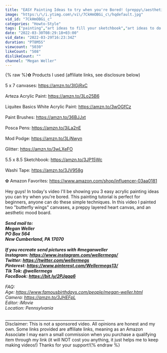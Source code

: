 ```yaml
---
title: "EASY Painting Ideas to try when you're Bored! (preppy\/aesthetic)"
image: "https:\/\/i.ytimg.com\/vi\/7CkHmOBGi_c\/hqdefault.jpg"
vid_id: "7CkHmOBGi_c"
categories: "Howto-Style"
tags: ["painting","art ideas to fill your sketchbook","art ideas to do when your bored"]
date: "2022-03-30T08:29:18+03:00"
vid_date: "2022-03-29T16:23:34Z"
duration: "PT8M5S"
viewcount: "5030"
likeCount: "508"
dislikeCount: ""
channel: "Megan Weller"
---
```

{% raw %}✿ Products I used (affiliate links, see disclosure below)<br /><br />5 x 7 canvases: <a rel="nofollow" target="blank" href="https://amzn.to/3IGjRxC">https://amzn.to/3IGjRxC</a><br /><br />Arteza Acrylic Paint: <a rel="nofollow" target="blank" href="https://amzn.to/3Lo25B6">https://amzn.to/3Lo25B6</a><br /><br />Liquitex Basics White Acrylic Paint: <a rel="nofollow" target="blank" href="https://amzn.to/3wOGfCz">https://amzn.to/3wOGfCz</a><br /><br />Paint Brushes: <a rel="nofollow" target="blank" href="https://amzn.to/36BJJxt">https://amzn.to/36BJJxt</a><br /><br />Posca Pens: <a rel="nofollow" target="blank" href="https://amzn.to/3iLa2nE">https://amzn.to/3iLa2nE</a><br /><br />Mod Podge: <a rel="nofollow" target="blank" href="https://amzn.to/3LjNwyn">https://amzn.to/3LjNwyn</a><br /><br />Glitter: <a rel="nofollow" target="blank" href="https://amzn.to/3wLXeFO">https://amzn.to/3wLXeFO</a><br /><br />5.5 x 8.5 Sketchbook: <a rel="nofollow" target="blank" href="https://amzn.to/3JP15Wc">https://amzn.to/3JP15Wc</a><br /><br />Washi Tape: <a rel="nofollow" target="blank" href="https://amzn.to/3JV958g">https://amzn.to/3JV958g</a><br /><br />✿ Amazon Favorites: <a rel="nofollow" target="blank" href="https://www.amazon.com/shop/influencer-03aa0181">https://www.amazon.com/shop/influencer-03aa0181</a><br /><br />Hey guys! In today's video I'll be showing you 3 easy acrylic painting ideas you can try when you're bored. This painting tutorial is perfect for beginners, anyone can do these simple techniques. In this video I painted two &quot;butterfly wings&quot; canvases, a preppy layered heart canvas, and an aesthetic mood board. <br />___________________________________________________<br />Send mail to:<br />Megan Weller<br />PO Box 564<br />New Cumberland, PA 17070 <br /><br />If you recreate send pictures with #meganweller<br />Instagram: <a rel="nofollow" target="blank" href="https://www.instagram.com/wellermegs/">https://www.instagram.com/wellermegs/</a><br />Twitter: <a rel="nofollow" target="blank" href="https://twitter.com/wellermegs">https://twitter.com/wellermegs</a><br />Pinterest: <a rel="nofollow" target="blank" href="https://www.pinterest.com/Wellermegs13/">https://www.pinterest.com/Wellermegs13/</a><br />Tik Tok:  @wellermegs<br />FaceBook: <a rel="nofollow" target="blank" href="https://bit.ly/2PJqqq6">https://bit.ly/2PJqqq6</a><br />____________________________________________________<br />FAQ:<br />Age: <a rel="nofollow" target="blank" href="https://www.famousbirthdays.com/people/megan-weller.html">https://www.famousbirthdays.com/people/megan-weller.html</a><br />Camera: <a rel="nofollow" target="blank" href="https://amzn.to/3JHEFpL">https://amzn.to/3JHEFpL</a><br />Editor: iMovie<br />Location: Pennsylvania<br /><br />___________________________________________________<br />Disclaimer: This is not a sponsored video. All opinions are honest and my own. Some links provided are affiliate links, meaning as an Amazon Associate I may earn a small commission when you purchase a qualifying item through my link (it will NOT cost you anything, it just helps me to keep making videos!) Thanks for your support!{% endraw %}
